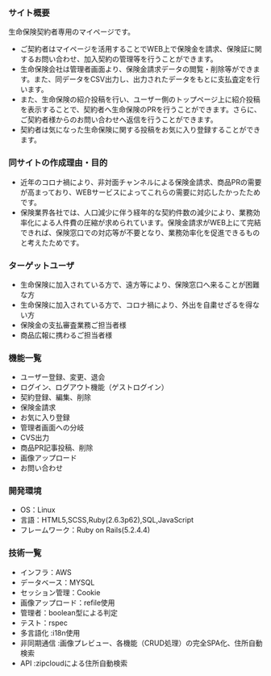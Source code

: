 ### サイト概要
生命保険契約者専用のマイページです。<br>
- ご契約者はマイページを活用することでWEB上で保険金を請求、保険証に関するお問い合わせ、加入契約の管理等を行うことができます。
- 生命保険会社は管理者画面より、保険金請求データの閲覧・削除等ができます。また、同データをCSV出力し、出力されたデータをもとに支払査定を行います。
- また、生命保険の紹介投稿を行い、ユーザー側のトップページ上に紹介投稿を表示することで、契約者へ生命保険のPRを行うことができます。さらに、ご契約者様からのお問い合わせへ返信を行うことができます。
- 契約者は気になった生命保険に関する投稿をお気に入り登録することができます。

### 同サイトの作成理由・目的
- 近年のコロナ禍により、非対面チャンネルによる保険金請求、商品PRの需要が高まっており、WEBサービスによってこれらの需要に対応したかったためです。
- 保険業界各社では、人口減少に伴う経年的な契約件数の減少により、業務効率化による人件費の圧縮が求められています。保険金請求がWEB上にて完結できれば、保険窓口での対応等が不要となり、業務効率化を促進できるものと考えたためです。

### ターゲットユーザ
- 生命保険に加入されている方で、遠方等により、保険窓口へ来ることが困難な方
- 生命保険に加入されている方で、コロナ禍により、外出を自粛せざるを得ない方
- 保険金の支払審査業務ご担当者様
- 商品広報に携わるご担当者様

### 機能一覧
- ユーザー登録、変更、退会
- ログイン、ログアウト機能（ゲストログイン）
- 契約登録、編集、削除
- 保険金請求
- お気に入り登録
- 管理者画面への分岐
- CVS出力
- 商品PR記事投稿、削除
- 画像アップロード
- お問い合わせ

### 開発環境
- OS：Linux
- 言語：HTML5,SCSS,Ruby(2.6.3p62),SQL,JavaScript
- フレームワーク：Ruby on Rails(5.2.4.4)

### 技術一覧
- インフラ：AWS
- データベース：MYSQL
- セッション管理：Cookie
- 画像アップロード：refile使用
- 管理者：boolean型による判定
- テスト：rspec
- 多言語化 :i18n使用
- 非同期通信 :画像プレビュー、各機能（CRUD処理）の完全SPA化、住所自動検索
- API :zipcloudによる住所自動検索

